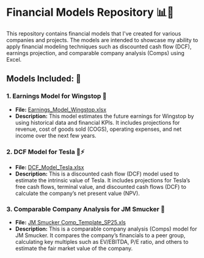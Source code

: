 # Financial Models Repository 📊💼

This repository contains financial models that I've created for various companies and projects. The models are intended to showcase my ability to apply financial modeling techniques such as discounted cash flow (DCF), earnings projection, and comparable company analysis (Comps) using Excel.

## Models Included: 📂

### 1. **Earnings Model for Wingstop 🍗**
   - **File:** [Earnings_Model_Wingstop.xlsx](https://github.com/soniakhamitkar/Financial-Models/blob/main/Wingstop%20Earnings%20Model%20-%20Sonia%20Khamitkar.xlsx)
   - **Description:** This model estimates the future earnings for Wingstop by using historical data and financial KPIs. It includes projections for revenue, cost of goods sold (COGS), operating expenses, and net income over the next few years.

### 2. **DCF Model for Tesla 🚗⚡**
   - **File:** [DCF_Model_Tesla.xlsx](https://github.com/soniakhamitkar/Financial-Models/blob/main/Tesla%20DCF%20Model%20-%20Sonia%20Khamitkar.xlsx)
   - **Description:** This is a discounted cash flow (DCF) model used to estimate the intrinsic value of Tesla. It includes projections for Tesla’s free cash flows, terminal value, and discounted cash flows (DCF) to calculate the company’s net present value (NPV).

### 3. **Comparable Company Analysis for JM Smucker 🍯**
   - **File:** [JM Smucker Comp_Template_SP25.xls](https://github.com/soniakhamitkar/Financial-Models/blob/main/JM%20Smucker%20Comp_Template_SP25.xls)
   - **Description:** This is a comparable company analysis (Comps) model for JM Smucker. It compares the company’s financials to a peer group, calculating key multiples such as EV/EBITDA, P/E ratio, and others to estimate the fair market value of the company.
